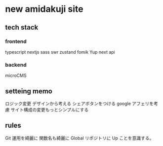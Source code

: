 # new amidakuji site

## tech stack
### frontend
typescript
nextjs
sass
swr
zustand
fomik
Yup
next api

### backend
microCMS

## setteing memo
ロジック変更
デザインから考える
シェアボタンをつける
google アフェリを考慮
サイト構成の変更もっとシンプルにする

## rules
Git 運用を綺麗に
関数名も綺麗に
Global リポジトリに Up ことを意識する。
